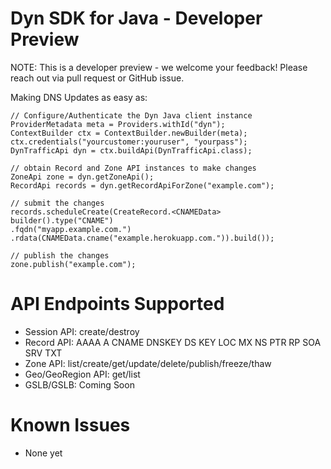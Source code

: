 # Dyn SDK for Java - Developer Preview

NOTE: This is a developer preview - we welcome your feedback!
Please reach out via pull request or GitHub issue.

Making DNS Updates as easy as:

    // Configure/Authenticate the Dyn Java client instance
    ProviderMetadata meta = Providers.withId("dyn");
    ContextBuilder ctx = ContextBuilder.newBuilder(meta);
    ctx.credentials("yourcustomer:youruser", "yourpass");
    DynTrafficApi dyn = ctx.buildApi(DynTrafficApi.class);

    // obtain Record and Zone API instances to make changes
    ZoneApi zone = dyn.getZoneApi();
    RecordApi records = dyn.getRecordApiForZone("example.com");

    // submit the changes
    records.scheduleCreate(CreateRecord.<CNAMEData> builder().type("CNAME")
    .fqdn("myapp.example.com.")
    .rdata(CNAMEData.cname("example.herokuapp.com.")).build());

    // publish the changes
    zone.publish("example.com");


# API Endpoints Supported

* Session API: create/destroy
* Record API: AAAA A CNAME DNSKEY DS KEY LOC MX NS PTR RP SOA SRV TXT
* Zone API: list/create/get/update/delete/publish/freeze/thaw
* Geo/GeoRegion API: get/list
* GSLB/GSLB: Coming Soon

# Known Issues

* None yet
